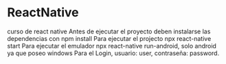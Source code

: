# ReactNative
curso de react native
Antes de ejecutar el proyecto deben instalarse las dependencias con npm install
Para ejecutar el projecto npx react-native start Para ejecutar el emulador npx react-native run-android, solo android ya que poseo windows Para el Login, usuario: user, contraseña: password.
